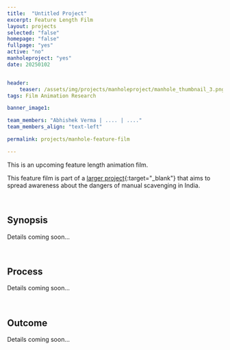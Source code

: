 ```yaml
---
title:  "Untitled Project"
excerpt: Feature Length Film
layout: projects   
selected: "false"
homepage: "false"
fullpage: "yes"
active: "no"
manholeproject: "yes"
date: 20250102


header:
    teaser: /assets/img/projects/manholeproject/manhole_thumbnail_3.png
tags: Film Animation Research

banner_image1:

team_members: "Abhishek Verma | .... | ...."
team_members_align: "text-left"

permalink: projects/manhole-feature-film

---
```


This is an upcoming feature length animation film.

This feature film is part of a [larger project](https://imxd.in/manhole-project){:target="_blank"} that aims to spread awareness about the dangers of manual scavenging in India.

<br>

## Synopsis

Details coming soon...

<br>

## Process

Details coming soon...

<br>

## Outcome

Details coming soon...

<br>
